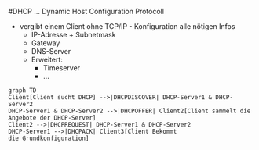 #DHCP … Dynamic Host Configuration Protocoll
- vergibt einem Client ohne TCP/IP - Konfiguration alle nötigen Infos
	- IP-Adresse + Subnetmask
	- Gateway
	- DNS-Server
	- Erweitert:
		- Timeserver
		- …
```mermaid
graph TD
Client[Client sucht DHCP] -->|DHCPDISCOVER| DHCP-Server1 & DHCP-Server2
DHCP-Server1 & DHCP-Server2 -->|DHCPOFFER| Client2[Client sammelt die
Angebote der DHCP-Server]
Client2 -->|DHCPREQUEST| DHCP-Server1 & DHCP-Server2
DHCP-Server1 -->|DHCPACK| Client3[Client Bekommt
die Grundkonfiguration]
```

